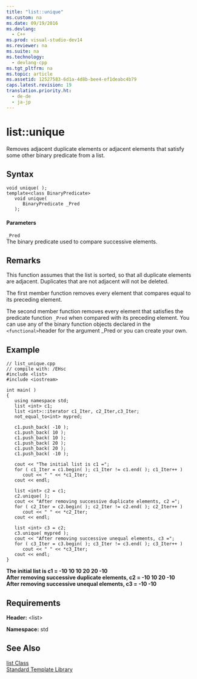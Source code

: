 ```yaml
---
title: "list::unique"
ms.custom: na
ms.date: 09/19/2016
ms.devlang: 
  - C++
ms.prod: visual-studio-dev14
ms.reviewer: na
ms.suite: na
ms.technology: 
  - devlang-cpp
ms.tgt_pltfrm: na
ms.topic: article
ms.assetid: 12527583-6d1a-4d8b-bee4-ef1deabc4b79
caps.latest.revision: 19
translation.priority.ht: 
  - de-de
  - ja-jp
---
```

# list::unique
Removes adjacent duplicate elements or adjacent elements that satisfy some other binary predicate from a list.  
  
## Syntax  
  
```  
void unique( );  
template<class BinaryPredicate>  
   void unique(  
      BinaryPredicate _Pred  
   );  
```  
  
#### Parameters  
 `_Pred`  
 The binary predicate used to compare successive elements.  
  
## Remarks  
 This function assumes that the list is sorted, so that all duplicate elements are adjacent. Duplicates that are not adjacent will not be deleted.  
  
 The first member function removes every element that compares equal to its preceding element.  
  
 The second member function removes every element that satisfies the predicate function `_Pred` when compared with its preceding element. You can use any of the binary function objects declared in the `<functional>`header for the argument _Pred or you can create your own.  
  
## Example  
  
```  
// list_unique.cpp  
// compile with: /EHsc  
#include <list>  
#include <iostream>  
  
int main( )  
{  
   using namespace std;  
   list <int> c1;  
   list <int>::iterator c1_Iter, c2_Iter,c3_Iter;  
   not_equal_to<int> mypred;  
  
   c1.push_back( -10 );  
   c1.push_back( 10 );  
   c1.push_back( 10 );  
   c1.push_back( 20 );  
   c1.push_back( 20 );  
   c1.push_back( -10 );  
  
   cout << "The initial list is c1 =";  
   for ( c1_Iter = c1.begin( ); c1_Iter != c1.end( ); c1_Iter++ )  
      cout << " " << *c1_Iter;  
   cout << endl;  
  
   list <int> c2 = c1;  
   c2.unique( );  
   cout << "After removing successive duplicate elements, c2 =";  
   for ( c2_Iter = c2.begin( ); c2_Iter != c2.end( ); c2_Iter++ )  
      cout << " " << *c2_Iter;  
   cout << endl;  
  
   list <int> c3 = c2;  
   c3.unique( mypred );  
   cout << "After removing successive unequal elements, c3 =";  
   for ( c3_Iter = c3.begin( ); c3_Iter != c3.end( ); c3_Iter++ )  
      cout << " " << *c3_Iter;  
   cout << endl;  
}  
```  
  
 **The initial list is c1 = -10 10 10 20 20 -10**  
**After removing successive duplicate elements, c2 = -10 10 20 -10**  
**After removing successive unequal elements, c3 = -10 -10**   
## Requirements  
 **Header:** <list\>  
  
 **Namespace:** std  
  
## See Also  
 [list Class](../vs140/list-Class.md)   
 [Standard Template Library](../vs140/Standard-Template-Library.md)